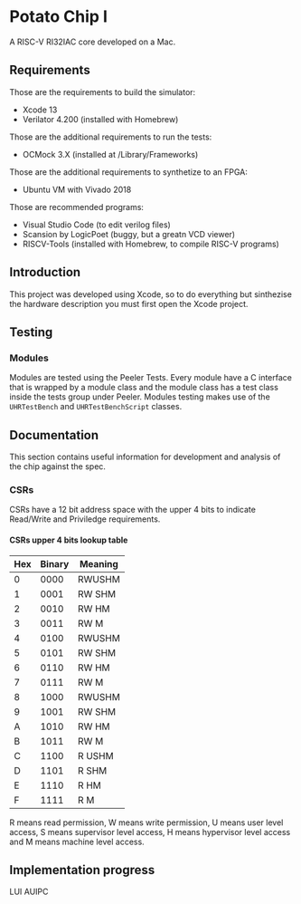 #  Potato Chip I

A RISC-V RI32IAC core developed on a Mac. 

## Requirements

Those are the requirements to build the simulator: 
 - Xcode 13 
 - Verilator 4.200 (installed with Homebrew)

Those are the additional requirements to run the tests:
 - OCMock 3.X (installed at /Library/Frameworks)

Those are the additional requirements to synthetize to an FPGA: 
 - Ubuntu VM with Vivado 2018
 
Those are recommended programs:
 - Visual Studio Code (to edit verilog files)
 - Scansion by LogicPoet (buggy, but a greatn VCD viewer)
 - RISCV-Tools (installed with Homebrew, to compile RISC-V programs)

## Introduction

This project was developed using Xcode, so to do everything but sinthezise the hardware description you must first open the Xcode project.

## Testing

### Modules

Modules are tested using the Peeler Tests. Every module have a C interface that is wrapped by a module class and the module class has a test class inside the tests group under Peeler. Modules testing makes use of the `UHRTestBench` and `UHRTestBenchScript` classes.

## Documentation

This section contains useful information for development and analysis of the chip against the spec.

### CSRs

CSRs have a 12 bit address space with the upper 4 bits to indicate Read/Write and Priviledge requirements.

#### CSRs upper 4 bits lookup table

|Hex|Binary|Meaning |
|---|------|--------|
| 0 | 0000 | RWUSHM |
| 1 | 0001 | RW SHM |
| 2 | 0010 | RW  HM |
| 3 | 0011 | RW   M |
| 4 | 0100 | RWUSHM |
| 5 | 0101 | RW SHM |
| 6 | 0110 | RW  HM |
| 7 | 0111 | RW   M |
| 8 | 1000 | RWUSHM |
| 9 | 1001 | RW SHM |
| A | 1010 | RW  HM |
| B | 1011 | RW   M |
| C | 1100 | R USHM |
| D | 1101 | R  SHM |
| E | 1110 | R   HM |
| F | 1111 | R    M |

R means read permission,
W means write permission,
U means user level access,
S means supervisor level access,
H means hypervisor level access and
M means machine level access.

## Implementation progress

LUI
AUIPC

